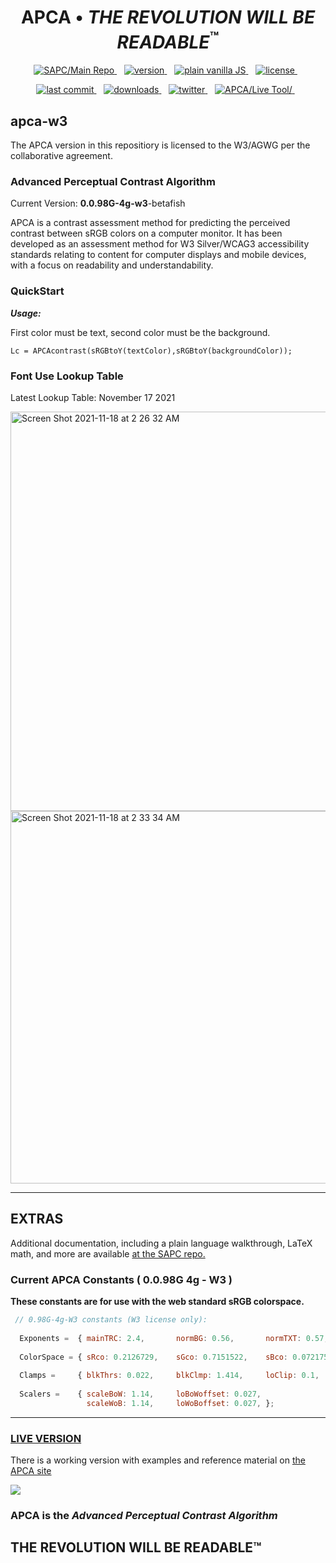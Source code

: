 <h1 align="center">APCA • <em>THE REVOLUTION WILL BE READABLE</em><sup>™</sup></h1>

<p align="center">
  <a href="https://github.com/Myndex/SAPC-APCA">
    <img src="https://badgen.net/badge/SAPC/Main Repo/db6b0b" alt="SAPC/Main Repo" />
  </a> &nbsp;&nbsp;  
  <a href="https://npmjs.org/package/apca-w3">
    <img src="https://badgen.net/npm/v/apca-w3?color=3000c0&icon=npm" alt="version" />
  </a> &nbsp;&nbsp;
  <a href="https://github.com/Myndex/apca-w3/src/">
    <img src="https://badgen.net/badge/JS/Vanilla/889900" alt="plain vanilla JS" />
  </a> &nbsp;&nbsp;
  <a href="https://github.com/Myndex/apca-w3/blob/master/LICENSE.md">
    <img src="https://badgen.net/badge/license/W3 • Web Use?icon=github&color=BB5FD1" alt="license" />
  </a> &nbsp;&nbsp;
</p>
<p align="center">
  <a href="https://github.com/Myndex/apca-w3">
    <img src="https://badgen.net/github/last-commit/Myndex/apca-w3/?icon=github" alt="last commit" />
  </a> &nbsp;&nbsp;
  <a href="https://npmjs.org/package/apca-w3">
    <img src="https://badgen.net/npm/dt/apca-w3?color=6000b0&icon=npm" alt="downloads" />
  </a> &nbsp;&nbsp;
  <a href="https://twitter.com/MyndexResearch">
    <img src="https://badgen.net/badge/@/MyndexResearch?icon=twitter" alt="twitter" />
  </a> &nbsp;&nbsp;
  <a href="https://github.com/Myndex/SAPC-APCA">
    <img src="https://badgen.net/badge/APCA/Live Tool/db6b0b" alt="APCA/Live Tool/" />
  </a> &nbsp;&nbsp;    
</p>


## apca-w3
The APCA version in this repositiory is licensed to the W3/AGWG per the collaborative agreement.

### Advanced Perceptual Contrast Algorithm

Current Version: **0.0.98G-4g-w3**-betafish

APCA is a contrast assessment method for predicting the perceived contrast between sRGB colors on a computer monitor. It has been developed as an assessment method for W3 Silver/WCAG3 accessibility standards relating to content for computer displays and mobile devices, with a focus on readability and understandability.

### QuickStart
***Usage:***

First color must be text, second color must be the background.

    Lc = APCAcontrast(sRGBtoY(textColor),sRGBtoY(backgroundColor));

### Font Use Lookup Table
Latest Lookup Table: November 17 2021

<img width="639" alt="Screen Shot 2021-11-18 at 2 26 32 AM" src="https://user-images.githubusercontent.com/42009457/142399918-60377fdf-39b9-4b80-b75a-01b6e61862dd.png">

<img width="596" alt="Screen Shot 2021-11-18 at 2 33 34 AM" src="https://user-images.githubusercontent.com/42009457/142400008-101f5891-1cff-4d3a-b689-4679fc53cb53.png">

-----
## EXTRAS
Additional documentation, including a plain language walkthrough, LaTeX math, and more are available [at the SAPC repo.](https://github.com/Myndex/SAPC-APCA)

### Current APCA Constants ( 0.0.98G 4g - W3 )
**These constants are for use with the web standard sRGB colorspace.**
```javascript
 // 0.98G-4g-W3 constants (W3 license only):
    
  Exponents =  { mainTRC: 2.4,       normBG: 0.56,       normTXT: 0.57,     revTXT: 0.62,     revBG: 0.65, };
  
  ColorSpace = { sRco: 0.2126729,    sGco: 0.7151522,    sBco: 0.0721750, };
    
  Clamps =     { blkThrs: 0.022,     blkClmp: 1.414,     loClip: 0.1,     deltaYmin: 0.0005, };
        
  Scalers =    { scaleBoW: 1.14,     loBoWoffset: 0.027, 
                 scaleWoB: 1.14,     loWoBoffset: 0.027, };	
```    

----- 
### [LIVE VERSION][APCAsite]
There is a working version with examples and reference material on [the APCA site][APCAsite]

[APCAsite]: https://www.myndex.com/APCA/

[![](https://raw.githubusercontent.com/Myndex/SAPC-APCA/master/images/Myndex_eye_cielabWide.png)](https://github.com/Myndex)

### APCA is the _Advanced Perceptual Contrast Algorithm_
## THE REVOLUTION WILL BE READABLE™



